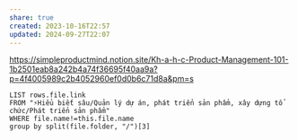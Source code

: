 ```yaml
---
share: true
created: 2023-10-16T22:57
updated: 2024-09-27T22:07
---
```

https://simpleproductmind.notion.site/Kh-a-h-c-Product-Management-101-1b2501eab8a242b4a74f36695f40aa9a?p=4f4005989c2b4052960ef0d0b6c71d8a&pm=s

```dataview
LIST rows.file.link
FROM "⚡Hiểu biết sâu/Quản lý dự án, phát triển sản phẩm, xây dựng tổ chức/Phát triển sản phẩm" 
WHERE file.name!=this.file.name
group by split(file.folder, "/")[3] 
```
